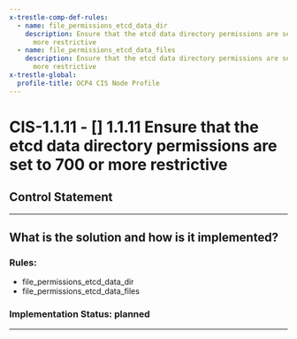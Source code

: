 ```yaml
---
x-trestle-comp-def-rules:
  - name: file_permissions_etcd_data_dir
    description: Ensure that the etcd data directory permissions are set to 700 or
      more restrictive
  - name: file_permissions_etcd_data_files
    description: Ensure that the etcd data directory permissions are set to 700 or
      more restrictive
x-trestle-global:
  profile-title: OCP4 CIS Node Profile
---
```


# CIS-1.1.11 - \[\] 1.1.11 Ensure that the etcd data directory permissions are set to 700 or more restrictive

## Control Statement

______________________________________________________________________

## What is the solution and how is it implemented?

<!-- For implementation status enter one of: implemented, partial, planned, alternative, not-applicable -->

<!-- Note that the list of rules under ### Rules: is read-only and changes will not be captured after assembly to JSON -->

### Rules:

  - file_permissions_etcd_data_dir
  - file_permissions_etcd_data_files

### Implementation Status: planned

______________________________________________________________________
